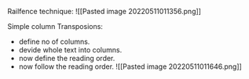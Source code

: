 Railfence technique:
![[Pasted image 20220511011356.png]]

Simple column Transposions:
- define no of columns.
- devide whole text into columns.
- now define the reading order.
- now follow the reading order.
 ![[Pasted image 20220511011646.png]]